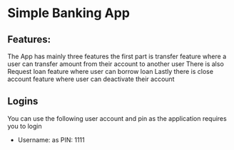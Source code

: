 # Simple Banking App
## Features:
The App has mainly three features the first part is transfer feature where a user can transfer  amount from their account to another user
There is also Request loan feature where user can borrow loan
Lastly there is close account feature where user can deactivate their account

## Logins
You can use the following user account and pin as the application requires you to login
* Username: as PIN: 1111

